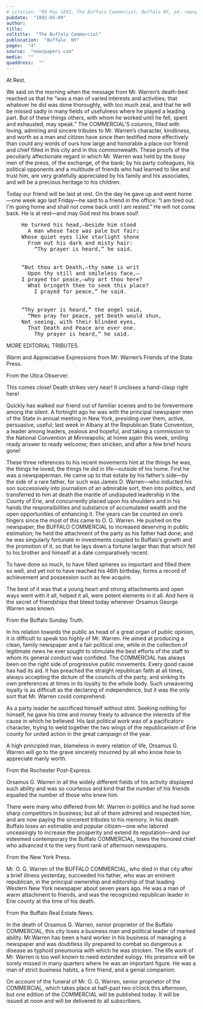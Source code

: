 ```yaml
---
# citation: "09 May 1892, The Buffalo Commercial, Buffalo NY, p4, newspapers.com."
pubdate:  "1892-05-09"
author: 
title: 
voltitle:  "The Buffalo Commercial"
publocation:  "Buffalo  NY"
pages:  "4"
source:  "newspapers.com"
media:  ""
quaddress:  ""
---
```

At Rest. 

We said on the morning when the message from Mr. Warren’s death-bed reached us that he “was a man of varied interests and activities; that whatever he did was done thoroughly, with too much zeal, and that he will be missed sadly in many fields of usefulness where he played a leading part. But of these things others, with whom he worked until he fell, spent and exhausted, may speak.” The COMMERCIAL’S columns, filled with loving, admiring and sincere tributes to Mr. Warren’s character, kindliness, and worth as a man and citizen have since then testified more effectively than could any words of ours how large and honorable a place our friend and chief filled in this city and in this commonwealth. These proofs of the peculiarly affectionate regard in which Mr. Warren was held by the busy men of the press, of the exchange, of the bank; by his party colleagues, his political opponents and a multitude of friends who had learned to like and trust him, are very gratefully appreciated by his family and his associates, and will be a precious heritage to his children. 

Today our friend will be laid at rest. On the day he gave up and went home—one week ago last Friday—he said to a friend in the office: “I am tired out. I'm going home and shall not come back until I am rested.” He will not come back. He is at rest—and may God rest his brave soul! 

<figure>
<pre>
He turned his head,—beside him stood 
  A man whose face was pale but fair; 
Whose quiet eyes like starlight shone 
  From out his dark and misty hair: 
    “Thy prayer is heard,” he said. 
<br/>
“But thou art Death,—thy name is writ 
  Upon thy still and smileless face,— 
I prayed tor peace,—why art thou here? 
  What bringeth thee to seek this place? 
    I prayed for peace,” he said. 
<br/>
“Thy prayer is heard,” the angel said,  
  “Men pray for peace, yet Death would shun, 
Not seeing, with their blinded eyes, 
  That Death and Peace are ever one. 
    Thy prayer is heard,” he said. 
</pre>
</figure>

MORE EDITORIAL TRIBUTES. 

Warm and Appreciative Expressions from Mr. Warren’s Friends of the State Press. 

From the Utica Observer. 

This comes close! Death strikes very near! It uncloses a hand-clasp right here! 

Quickly has walked our friend out of familiar scenes and to be forevermore among the silent. A fortnight ago he was with the principal newspaper men of the State in annual meeting in New York, presiding over them, active, persuasive, useful; last week in Albany at the Republican State Convention, a leader among leaders, zealous and hopeful, and taking a commission to the National Convention at Minneapolis; at home again this week, smiling ready answer to ready welcome; then stricken, and after a few brief hours gone! 

These three references to his recent movements hint at the things he was, the things he loved, the things he did in life—outside of his home. First he was a newspaperman. He came up to that estate by his father’s side—by the side of a rare father, for such was James D. Warren—who inducted his son successively into journalism of an admirable sort, then into politics, and transferred to him at death the mantle of undisputed leadership in the County of Erie, and concurrently placed upon his shoulders and in his hands the responsibilities and substance of accumulated wealth and the open opportunities of enhancing it. The years can be counted on one’s fingers since the most of this came to O. G. Warren. He pushed on the newspaper, the BUFFALO COMMERCIAL to increased deserving in public estimation; he held the attachment of the party as his father had done; and he was singularly fortunate in investments coupled to Buffalo’s growth and the promotion of it, so that he lays down a fortune larger than that which fell to his brother and himself at a date comparatively recent. 

To have done so much, to have filled spheres so important and filled them so well, and yet not to have reached his 46th birthday, forms a record of achievement and possession such as few acquire. 

The best of it was that a young heart and strong attachments and open ways went with it all, helped it all, were potent elements in it all. And here is the secret of friendships that bleed today wherever Orsamus George Warren was known. 

From the Buffalo Sunday Truth. 

In his relation towards the public as head of a great organ of public opinion, it is difficult to speak too highly of Mr. Warren. He aimed at producing a clean, family newspaper and a fair political one, while in the collection of legitimate news he ever sought to stimulate the best efforts of the staff to whom its general conduct was confided. The COMMERCIAL has always been on the right side of progressive public movements. Every good cause has had its aid. It has preached the straight republican faith at all times, always accepting the dictum of the councils of the party, and sinking its own preferences at times in its loyalty to the whole body. Such unwavering loyalty is as difficult as the declaring of independence, but it was the only sort that Mr. Warren could comprehend. 

As a party leader he sacrificed himself without stint. Seeking nothing for himself, he gave his time and money freely to advance the interests of the cause in which he believed. His last political work was of a pacificatorv character, trying to weld together the two wings of the republicanism of Erie county for united action in the great campaign of the year.  

A high principled man, blameless in every relation of life, Orsamus G. Warren will go to the grave sincerely mourned by all who know how to appreciate manly worth. 

From the Rochester Post-Express. 

Orsamus G. Warren in all the widely different fields of his activity displayed such ability and was so courteous and kind that the number of his friends equalled the number of those who knew him.

There were many who differed from Mr. Warren in politics and he had some sharp competitors in business; but all of them admired and respected him, and are now paying the sincerest tributes to his memory. In his death Buffalo loses an estimable and popular citizen—one who labored unceasingly to increase the prosperity and extend its reputation—and our esteemed contemporary the Buffalo COMMERCIAL, loses the honored chief who advanced it to the very front rank of afternoon newspapers. 

From the New York Press. 

Mr. O. G. Warren of the BUFFALO COMMERCIAL, who died in that city after a brief illness yesterday, succeeded his father, who was an eminent republican, in the principal ownership and editorship of that leading Western New York newspaper about seven years ago. He was a man of warm attachment to friends, and was the recognized republican leader in Erie county at the time of his death. 

From the Buffalo Real Estate News. 

In the death of Orsamus G. Warren, senior proprietor of the Buffalo COMMERCIAL, this city loses a business man and political leader of marked ability. Mr.Warren has been a hard worker in his business of managing a newspaper and was doubtless iily prepared to combat so dangerous a disease as typhoid pneumonia with which he was stricken. The life work of Mr. Warren is too well known to need extended eulogy. His presence will be sorely missed in many quarters where he was an important figure. He was a man of strict business habits, a firm friend, and a genial companion. 

On account of the funeral of Mr. O. G, Warren, senior proprietor of the COMMERCIAL, which takes place at half-past two o’clock this afternoon, but one edition of the COMMERCIAL will be published today. It will be issued at noon and will be delivered to all subscribers. 

